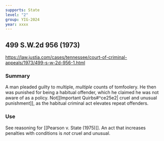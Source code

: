 ```yaml
---
supports: State
level: "2"
group: YIG-2024
year: xxxx
---
```

## 499 S.W.2d 956 (1973)

https://law.justia.com/cases/tennessee/court-of-criminal-appeals/1973/499-s-w-2d-956-1.html
### Summary

A man pleaded guilty to multiple, *multiple* counts of tomfoolery. He then was punished for being a habitual offender, which he claimed he was not aware of as a policy.
Not[[Important Quirbs#^ce25e2| cruel and unusual punishment]], as the habitual criminal act elevates repeat offenders.

### Use

See reasoning for [[Pearson v. State (1975)]]. An act that increases penalties with conditions is *not* cruel and unusual.